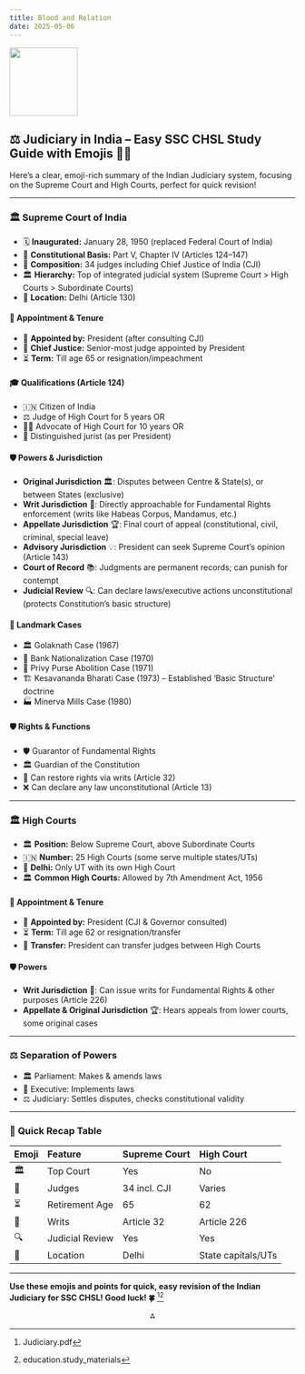 ```yaml
---
title: Blood and Relation
date: 2025-05-06
---
```


<img src="https://r2cdn.perplexity.ai/pplx-full-logo-primary-dark%402x.png" class="logo" width="120"/>

## ⚖️ Judiciary in India – Easy SSC CHSL Study Guide with Emojis 🏅✨

Here’s a clear, emoji-rich summary of the Indian Judiciary system, focusing on the Supreme Court and High Courts, perfect for quick revision!

---

### 🏛️ **Supreme Court of India**

- 🗓️ **Inaugurated:** January 28, 1950 (replaced Federal Court of India)
- 📜 **Constitutional Basis:** Part V, Chapter IV (Articles 124–147)
- 👥 **Composition:** 34 judges including Chief Justice of India (CJI)
- 🏛️ **Hierarchy:** Top of integrated judicial system (Supreme Court > High Courts > Subordinate Courts)
- 🏢 **Location:** Delhi (Article 130)


#### 📝 **Appointment \& Tenure**

- 👤 **Appointed by:** President (after consulting CJI)
- 👑 **Chief Justice:** Senior-most judge appointed by President
- ⏳ **Term:** Till age 65 or resignation/impeachment


#### 🎓 **Qualifications (Article 124)**

- 🇮🇳 Citizen of India
- ⚖️ Judge of High Court for 5 years OR
- 👨‍⚖️ Advocate of High Court for 10 years OR
- 🏅 Distinguished jurist (as per President)


#### 🛡️ **Powers \& Jurisdiction**

- **Original Jurisdiction** 🏛️: Disputes between Centre \& State(s), or between States (exclusive)
- **Writ Jurisdiction** 📝: Directly approachable for Fundamental Rights enforcement (writs like Habeas Corpus, Mandamus, etc.)
- **Appellate Jurisdiction** 🏆: Final court of appeal (constitutional, civil, criminal, special leave)
- **Advisory Jurisdiction** 💡: President can seek Supreme Court’s opinion (Article 143)
- **Court of Record** 📚: Judgments are permanent records; can punish for contempt
- **Judicial Review** 🔍: Can declare laws/executive actions unconstitutional (protects Constitution’s basic structure)


#### 🏅 **Landmark Cases**

- 🏛️ Golaknath Case (1967)
- 🏦 Bank Nationalization Case (1970)
- 👑 Privy Purse Abolition Case (1971)
- 🏗️ Kesavananda Bharati Case (1973) – Established ‘Basic Structure’ doctrine
- 🏭 Minerva Mills Case (1980)


#### 🛡️ **Rights \& Functions**

- 🛡️ Guarantor of Fundamental Rights
- 🏛️ Guardian of the Constitution
- 📝 Can restore rights via writs (Article 32)
- ❌ Can declare any law unconstitutional (Article 13)

---

### 🏛️ **High Courts**

- 🏛️ **Position:** Below Supreme Court, above Subordinate Courts
- 🇮🇳 **Number:** 25 High Courts (some serve multiple states/UTs)
- 🏢 **Delhi:** Only UT with its own High Court
- 🏛️ **Common High Courts:** Allowed by 7th Amendment Act, 1956


#### 📝 **Appointment \& Tenure**

- 👤 **Appointed by:** President (CJI \& Governor consulted)
- ⏳ **Term:** Till age 62 or resignation/transfer
- 🔄 **Transfer:** President can transfer judges between High Courts


#### 🛡️ **Powers**

- **Writ Jurisdiction** 📝: Can issue writs for Fundamental Rights \& other purposes (Article 226)
- **Appellate \& Original Jurisdiction** 🏆: Hears appeals from lower courts, some original cases

---

### ⚖️ **Separation of Powers**

- 🏛️ Parliament: Makes \& amends laws
- 🏢 Executive: Implements laws
- ⚖️ Judiciary: Settles disputes, checks constitutional validity

---

### 📝 **Quick Recap Table**

| Emoji | Feature | Supreme Court | High Court |
| :-- | :-- | :-- | :-- |
| 🏛️ | Top Court | Yes | No |
| 👥 | Judges | 34 incl. CJI | Varies |
| ⏳ | Retirement Age | 65 | 62 |
| 📝 | Writs | Article 32 | Article 226 |
| 🔍 | Judicial Review | Yes | Yes |
| 🏢 | Location | Delhi | State capitals/UTs |


---

**Use these emojis and points for quick, easy revision of the Indian Judiciary for SSC CHSL! Good luck! 🍀**
[^1][^2]

<div style="text-align: center">⁂</div>

[^1]: Judiciary.pdf

[^2]: education.study_materials

